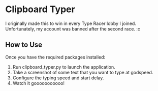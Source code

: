 # Clipboard Typer

I originally made this to win in every Type Racer lobby I joined. Unfortunately, my account was banned after the second race. :c

## How to Use

Once you have the required packages installed:

1. Run clipboard_typer.py to launch the application.
2. Take a screenshot of some text that you want to type at godspeed.
3. Configure the typing speed and start delay.
4. Watch it gooooooooooo!
